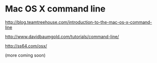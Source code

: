 # Mac OS X command line

http://blog.teamtreehouse.com/introduction-to-the-mac-os-x-command-line

http://www.davidbaumgold.com/tutorials/command-line/

http://ss64.com/osx/

(more coming soon)
